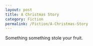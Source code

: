 ```yaml
---
layout: post
title: A Christmas Story
category: Fiction
permalink: /Fiction/A-Christmas-Story
---
```


Something something stole your fruit. 